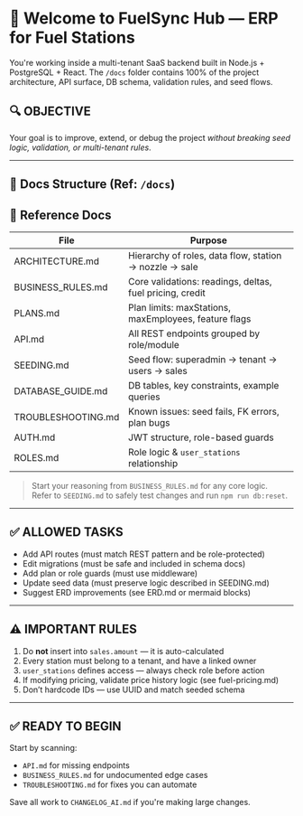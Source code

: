 # 🚀 Welcome to FuelSync Hub — ERP for Fuel Stations

You're working inside a multi-tenant SaaS backend built in Node.js + PostgreSQL + React. The `/docs` folder contains 100% of the project architecture, API surface, DB schema, validation rules, and seed flows.

## 🔍 OBJECTIVE

Your goal is to improve, extend, or debug the project *without breaking seed logic, validation, or multi-tenant rules*.

---
## 📁 Docs Structure (Ref: `/docs`)
## 🧠 Reference Docs

| File                | Purpose                                               |
|---------------------|-------------------------------------------------------|
| ARCHITECTURE.md     | Hierarchy of roles, data flow, station → nozzle → sale |
| BUSINESS_RULES.md   | Core validations: readings, deltas, fuel pricing, credit |
| PLANS.md            | Plan limits: maxStations, maxEmployees, feature flags |
| API.md              | All REST endpoints grouped by role/module             |
| SEEDING.md          | Seed flow: superadmin → tenant → users → sales        |
| DATABASE_GUIDE.md   | DB tables, key constraints, example queries            |
| TROUBLESHOOTING.md  | Known issues: seed fails, FK errors, plan bugs        |
| AUTH.md             | JWT structure, role-based guards                      |
| ROLES.md            | Role logic & `user_stations` relationship             |

> Start your reasoning from `BUSINESS_RULES.md` for any core logic.  
> Refer to `SEEDING.md` to safely test changes and run `npm run db:reset`.

---

## ✅ ALLOWED TASKS

- Add API routes (must match REST pattern and be role-protected)
- Edit migrations (must be safe and included in schema docs)
- Add plan or role guards (must use middleware)
- Update seed data (must preserve logic described in SEEDING.md)
- Suggest ERD improvements (see ERD.md or mermaid blocks)

---

## ⚠️ IMPORTANT RULES

1. Do **not** insert into `sales.amount` — it is auto-calculated
2. Every station must belong to a tenant, and have a linked owner
3. `user_stations` defines access — always check role before action
4. If modifying pricing, validate price history logic (see fuel-pricing.md)
5. Don’t hardcode IDs — use UUID and match seeded schema

---

## ✅ READY TO BEGIN

Start by scanning:
- `API.md` for missing endpoints
- `BUSINESS_RULES.md` for undocumented edge cases
- `TROUBLESHOOTING.md` for fixes you can automate

Save all work to `CHANGELOG_AI.md` if you're making large changes.
